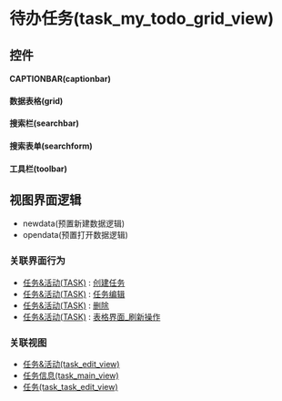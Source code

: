 # 待办任务(task_my_todo_grid_view)  <!-- {docsify-ignore-all} -->



## 控件
#### CAPTIONBAR(captionbar)
#### 数据表格(grid)
#### 搜索栏(searchbar)
#### 搜索表单(searchform)
#### 工具栏(toolbar)

## 视图界面逻辑
  * newdata(预置新建数据逻辑)
  * opendata(预置打开数据逻辑)


### 关联界面行为
  * [任务&活动(TASK)](module/crm/task) : [创建任务](module/crm/task#界面行为)
  * [任务&活动(TASK)](module/crm/task) : [任务编辑](module/crm/task#界面行为)
  * [任务&活动(TASK)](module/crm/task) : [删除](module/crm/task#界面行为)
  * [任务&活动(TASK)](module/crm/task) : [表格界面_刷新操作](module/crm/task#界面行为)

### 关联视图
  * [任务&活动(task_edit_view)](app/view/task_edit_view)
  * [任务信息(task_main_view)](app/view/task_main_view)
  * [任务(task_task_edit_view)](app/view/task_task_edit_view)

<script>
 const { createApp } = Vue
  createApp({
    data() {
      return {

      }
    }
  }).use(ElementPlus).mount('#app')
</script>